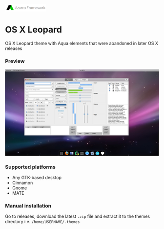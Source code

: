[![built-with-azurra-framework](https://github.com/B00merang-Project/B00merang-Project.github.io/blob/master/resources/badges/azurra/badge_smaller.png)](https://github.com/B00merang-Project/Azurra_framework)

# OS X Leopard
OS X Leopard theme with Aqua elements that were abandoned in later OS X releases

### Preview
![os-x-leopard](https://github.com/B00merang-Project/gallery/raw/master/OS%20X%2010.5%20Leopard%20(3).png)

### Supported platforms
- Any GTK-based desktop
- Cinnamon
- Gnome
- MATE

### Manual installation
Go to releases, download the latest `.zip` file and extract it to the themes directory i.e. `/home/USERNAME/.themes`
